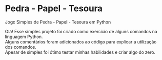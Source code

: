 # Pedra - Papel - Tesoura
Jogo Simples de Pedra - Papel - Tesoura em Python

Olá! Esse simples projeto foi criado como exercício de alguns comandos na linguagem Python. <br>
Alguns comentários foram adicionados ao código para explicar a utilização dos comandos. <br>
Apesar de simples foi ótimo testar minhas habilidades e criar algo do zero.
